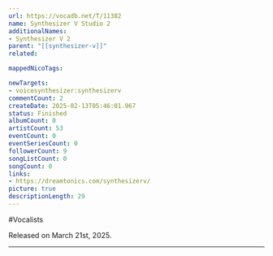 ```yaml
---
url: https://vocadb.net/T/11382
name: Synthesizer V Studio 2
additionalNames: 
- Synthesizer V 2
parent: "[[synthesizer-v]]"
related:

mappedNicoTags:

newTargets:
- voicesynthesizer:synthesizerv
commentCount: 2
createDate: 2025-02-13T05:46:01.967
status: Finished
albumCount: 0
artistCount: 53
eventCount: 0
eventSeriesCount: 0
followerCount: 9
songListCount: 0
songCount: 0
links: 
- https://dreamtonics.com/synthesizerv/
picture: true
descriptionLength: 29
---
```


#Vocalists

Released on March 21st, 2025.

---

